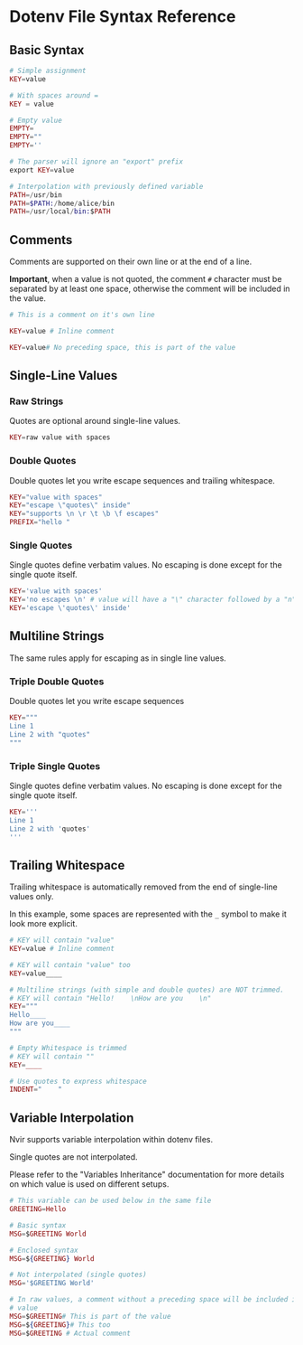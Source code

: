 # Dotenv File Syntax Reference

## Basic Syntax

```elixir
# Simple assignment
KEY=value

# With spaces around =
KEY = value

# Empty value
EMPTY=
EMPTY=""
EMPTY=''

# The parser will ignore an "export" prefix
export KEY=value

# Interpolation with previously defined variable
PATH=/usr/bin
PATH=$PATH:/home/alice/bin
PATH=/usr/local/bin:$PATH
```

## Comments

Comments are supported on their own line or at the end of a line.

**Important**, when a value is not quoted, the comment `#` character must be
separated by at least one space, otherwise the comment will be included in the
value.

```elixir
# This is a comment on it's own line

KEY=value # Inline comment

KEY=value# No preceding space, this is part of the value
```

## Single-Line Values


### Raw Strings

Quotes are optional around single-line values.

```elixir
KEY=raw value with spaces
```

### Double Quotes

Double quotes let you write escape sequences and trailing whitespace.

```elixir
KEY="value with spaces"
KEY="escape \"quotes\" inside"
KEY="supports \n \r \t \b \f escapes"
PREFIX="hello "
```

### Single Quotes

Single quotes define verbatim values. No escaping is done except for the single
quote itself.

```elixir
KEY='value with spaces'
KEY='no escapes \n' # value will have a "\" character followed by a "n".
KEY='escape \'quotes\' inside'
```

## Multiline Strings

The same rules apply for escaping as in single line values.


### Triple Double Quotes

Double quotes let you write escape sequences

```elixir
KEY="""
Line 1
Line 2 with "quotes"
"""
```

### Triple Single Quotes

Single quotes define verbatim values. No escaping is done except for the single quote itself.

```elixir
KEY='''
Line 1
Line 2 with 'quotes'
'''
```

## Trailing Whitespace

Trailing whitespace is automatically removed from the end of single-line values
only.

In this example, some spaces are represented with the `_` symbol to make it look
more explicit.

```elixir
# KEY will contain "value"
KEY=value # Inline comment

# KEY will contain "value" too
KEY=value____

# Multiline strings (with simple and double quotes) are NOT trimmed.
# KEY will contain "Hello!    \nHow are you    \n"
KEY="""
Hello____
How are you____
"""

# Empty Whitespace is trimmed
# KEY will contain ""
KEY=____

# Use quotes to express whitespace
INDENT="    "
```

## Variable Interpolation

Nvir supports variable interpolation within dotenv files.

Single quotes are not interpolated.

Please refer to the "Variables Inheritance" documentation for more details on
which value is used on different setups.

```elixir
# This variable can be used below in the same file
GREETING=Hello

# Basic syntax
MSG=$GREETING World

# Enclosed syntax
MSG=${GREETING} World

# Not interpolated (single quotes)
MSG='$GREETING World'

# In raw values, a comment without a preceding space will be included in the
# value
MSG=$GREETING# This is part of the value
MSG=${GREETING}# This too
MSG=$GREETING # Actual comment
```
